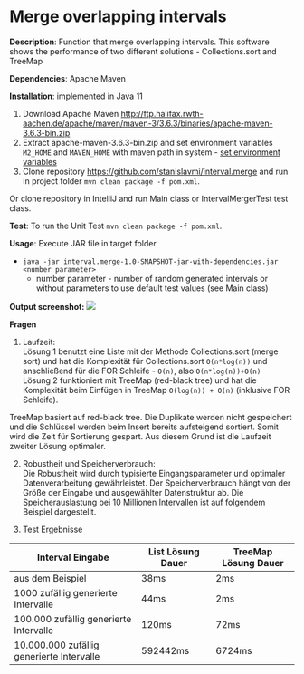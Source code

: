 # Merge overlapping intervals
**Description**: Function that merge overlapping intervals. This software shows the performance of two different solutions - Collections.sort and TreeMap

**Dependencies**: Apache Maven

**Installation**: implemented in Java 11  
1. Download Apache Maven http://ftp.halifax.rwth-aachen.de/apache/maven/maven-3/3.6.3/binaries/apache-maven-3.6.3-bin.zip  
2. Extract apache-maven-3.6.3-bin.zip and set environment variables ```M2_HOME``` and ```MAVEN_HOME``` with maven path in system - [set environment variables](https://ronasoft.de/einrichtung-von-apache-maven-unter-microsoft-windows-10/)  
3. Clone repository https://github.com/stanislavmi/interval.merge and run in project folder 
```mvn clean package -f pom.xml```.  

Or clone repository in IntelliJ and run Main class or IntervalMergerTest test class.

**Test**:
To run the Unit Test ```mvn clean package -f pom.xml```.

**Usage**: Execute JAR file in target folder  
* ```java -jar interval.merge-1.0-SNAPSHOT-jar-with-dependencies.jar <number parameter>```
  - number parameter - number of random generated intervals or without parameters to use default test values (see Main class)
  
**Output screenshot:**
  ![](usage.png)

**Fragen**
1. Laufzeit:  
Lösung 1 benutzt eine Liste mit der Methode Collections.sort (merge sort) und hat die Komplexität für Collections.sort ```O(n*log(n))``` und anschließend für die FOR Schleife - ```O(n)```, also ```O(n*log(n))+O(n)```  
Lösung 2 funktioniert mit TreeMap (red-black tree) und hat die Komplexität beim Einfügen in TreeMap ```O(log(n)) + O(n)``` (inklusive FOR Schleife).

TreeMap basiert auf red-black tree. Die Duplikate werden nicht gespeichert und die Schlüssel werden beim Insert bereits aufsteigend sortiert. Somit wird die Zeit für Sortierung gespart.
Aus diesem Grund ist die Laufzeit zweiter Lösung optimaler.

2. Robustheit und Speicherverbrauch:  
Die Robustheit wird durch typisierte Eingangsparameter und optimaler Datenverarbeitung gewährleistet.
Der Speicherverbrauch hängt von der Größe der Eingabe und ausgewählter Datenstruktur ab. 
Die Speicherauslastung bei 10 Millionen Intervallen ist auf folgendem Beispiel dargestellt.

4. Test Ergebnisse  

| Interval Eingabe | List Lösung Dauer| TreeMap Lösung Dauer|
| --- | ------------- | ------------- |
| aus dem Beispiel| 38ms  | 2ms  |
| 1000 zufällig generierte Intervalle | 44ms  | 2ms  |
| 100.000 zufällig generierte Intervalle | 120ms  | 72ms  |
| 10.000.000 zufällig generierte Intervalle | 592442ms  | 6724ms  |

